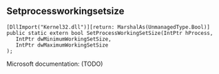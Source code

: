 ## Setprocessworkingsetsize

```
[DllImport("Kernel32.dll")][return: MarshalAs(UnmanagedType.Bool)]
public static extern bool SetProcessWorkingSetSize(IntPtr hProcess,
   IntPtr dwMinimumWorkingSetSize,
   IntPtr dwMaximumWorkingSetSize
);
```

Microsoft documentation: (TODO)
